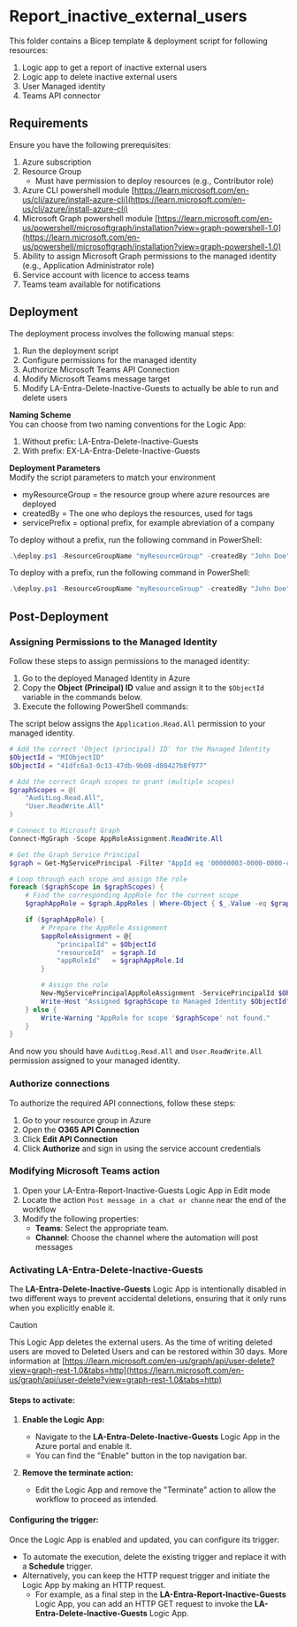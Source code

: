 # Report_inactive_external_users
This folder contains a Bicep template & deployment script for following resources:
1. Logic app to get a report of inactive external users
2. Logic app to delete inactive external users
3. User Managed identity
4. Teams API connector

## Requirements
Ensure you have the following prerequisites:
1. Azure subscription
2. Resource Group
    - Must have permission to deploy resources (e.g., Contributor role)
3. Azure CLI powershell module [https://learn.microsoft.com/en-us/cli/azure/install-azure-cli](https://learn.microsoft.com/en-us/cli/azure/install-azure-cli)
4. Microsoft Graph powershell module [https://learn.microsoft.com/en-us/powershell/microsoftgraph/installation?view=graph-powershell-1.0](https://learn.microsoft.com/en-us/powershell/microsoftgraph/installation?view=graph-powershell-1.0)
5. Ability to assign Microsoft Graph permissions to the managed identity (e.g., Application Administrator role)
6. Service account with licence to access teams
7. Teams team available for notifications

## Deployment

The deployment process involves the following manual steps:
1. Run the deployment script
2. Configure permissions for the managed identity
3. Authorize Microsoft Teams API Connection
4. Modify Microsoft Teams message target 
5. Modify LA-Entra-Delete-Inactive-Guests to actually be able to run and delete users

**Naming Scheme**  
You can choose from two naming conventions for the Logic App:
1. Without prefix: LA-Entra-Delete-Inactive-Guests
2. With prefix: EX-LA-Entra-Delete-Inactive-Guests

**Deployment Parameters**  
Modify the script parameters to match your environment
- myResourceGroup = the resource group where azure resources are deployed
- createdBy = The one who deploys the resources, used for tags
- servicePrefix = optional prefix, for example abreviation of a company

To deploy without a prefix, run the following command in PowerShell:

```powershell
.\deploy.ps1 -ResourceGroupName "myResourceGroup" -createdBy "John Doe"

```
To deploy with a prefix, run the following command in PowerShell:

```powershell
.\deploy.ps1 -ResourceGroupName "myResourceGroup" -createdBy "John Doe" -servicePrefix "EX"

```

## Post-Deployment

### Assigning Permissions to the Managed Identity

Follow these steps to assign permissions to the managed identity:  
1. Go to the deployed Managed Identity in Azure
2. Copy the **Object (Principal) ID** value and assign it to the `$ObjectId` variable in the commands below.
3. Execute the following PowerShell commands:

The script below assigns the `Application.Read.All` permission to your managed identity.

```powershell
# Add the correct 'Object (principal) ID' for the Managed Identity
$ObjectId = "MIObjectID"
$ObjectId = "41dfc6a3-0c13-47db-9b08-d80427b8f977"

# Add the correct Graph scopes to grant (multiple scopes)
$graphScopes = @(
    "AuditLog.Read.All", 
    "User.ReadWrite.All"
)

# Connect to Microsoft Graph
Connect-MgGraph -Scope AppRoleAssignment.ReadWrite.All

# Get the Graph Service Principal
$graph = Get-MgServicePrincipal -Filter "AppId eq '00000003-0000-0000-c000-000000000000'"

# Loop through each scope and assign the role
foreach ($graphScope in $graphScopes) {
    # Find the corresponding AppRole for the current scope
    $graphAppRole = $graph.AppRoles | Where-Object { $_.Value -eq $graphScope }

    if ($graphAppRole) {
        # Prepare the AppRole Assignment
        $appRoleAssignment = @{
            "principalId" = $ObjectId
            "resourceId"  = $graph.Id
            "appRoleId"   = $graphAppRole.Id
        }

        # Assign the role
        New-MgServicePrincipalAppRoleAssignment -ServicePrincipalId $ObjectId -BodyParameter $appRoleAssignment | Format-List
        Write-Host "Assigned $graphScope to Managed Identity $ObjectId"
    } else {
        Write-Warning "AppRole for scope '$graphScope' not found."
    }
}
```
And now you should have `AuditLog.Read.All` and `User.ReadWrite.All` permission assigned to your managed identity.

### Authorize connections

To authorize the required API connections, follow these steps:
1. Go to your resource group in Azure
2. Open the **O365 API Connection**
3. Click **Edit API Connection**
4. Click **Authorize** and sign in using the service account credentials

### Modifying Microsoft Teams action
1. Open your LA-Entra-Report-Inactive-Guests Logic App in Edit mode
2. Locate the action `Post message in a chat or channe` near the end of the workflow
3. Modify the following properties:
    - **Teams**: Select the appropriate team.
    - **Channel**: Choose the channel where the automation will post messages

### Activating LA-Entra-Delete-Inactive-Guests

The **LA-Entra-Delete-Inactive-Guests** Logic App is intentionally disabled in two different ways to prevent accidental deletions, ensuring that it only runs when you explicitly enable it.

> [!CAUTION]
This Logic App deletes the external users. As the time of writing deleted users are moved to Deleted Users and can be restored within 30 days. More information at [https://learn.microsoft.com/en-us/graph/api/user-delete?view=graph-rest-1.0&tabs=http](https://learn.microsoft.com/en-us/graph/api/user-delete?view=graph-rest-1.0&tabs=http)

#### Steps to activate:

1. **Enable the Logic App:**  
   - Navigate to the **LA-Entra-Delete-Inactive-Guests** Logic App in the Azure portal and enable it.  
   - You can find the "Enable" button in the top navigation bar.

2. **Remove the terminate action:**  
   - Edit the Logic App and remove the "Terminate" action to allow the workflow to proceed as intended.

#### Configuring the trigger:

Once the Logic App is enabled and updated, you can configure its trigger:

- To automate the execution, delete the existing trigger and replace it with a **Schedule** trigger.
- Alternatively, you can keep the HTTP request trigger and initiate the Logic App by making an HTTP request.  
  - For example, as a final step in the **LA-Entra-Report-Inactive-Guests** Logic App, you can add an HTTP GET request to invoke the **LA-Entra-Delete-Inactive-Guests** Logic App.

